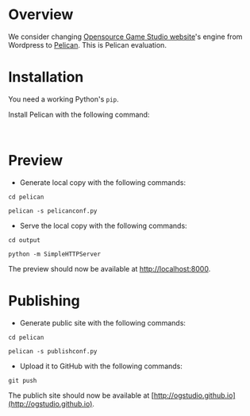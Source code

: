 # Overview

We consider changing [Opensource Game Studio website](http://opengamestudio.org)'s
engine from Wordpress to [Pelican](http://getpelican.com). This is Pelican
evaluation.

# Installation

You need a working Python's `pip`.

Install Pelican with the following command:

` `

# Preview

* Generate local copy with the following commands:

`cd pelican`

`pelican -s pelicanconf.py`

* Serve the local copy with the following commands:

`cd output`

`python -m SimpleHTTPServer`

The preview should now be available at
[http://localhost:8000](http://localhost:8000).

# Publishing

* Generate public site with the following commands:

`cd pelican`

`pelican -s publishconf.py`

* Upload it to GitHub with the following commands:

`git push`

The publich site should now be available at
[http://ogstudio.github.io](http://ogstudio.github.io).

